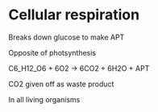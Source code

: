 # Cellular respiration

Breaks down glucose to make APT

Opposite of photsynthesis

C6_H12_O6 + 6O2 -> 6CO2 + 6H2O + APT

CO2 given off as waste product

In all living organisms

